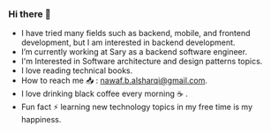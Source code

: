 ### Hi there 🚀
- I have tried many fields such as backend, mobile, and frontend development, but I am interested in backend development.
- I’m currently working at Sary as a backend software engineer. 
- I'm Interested in Software architecture and design patterns topics.
- I love reading technical books.
- How to reach me 📥 : nawaf.b.alsharqi@gmail.com.
- I love drinking black coffee every morning ☕️ .
- Fun fact ⚡ learning new technology topics in my free time is my happiness.
